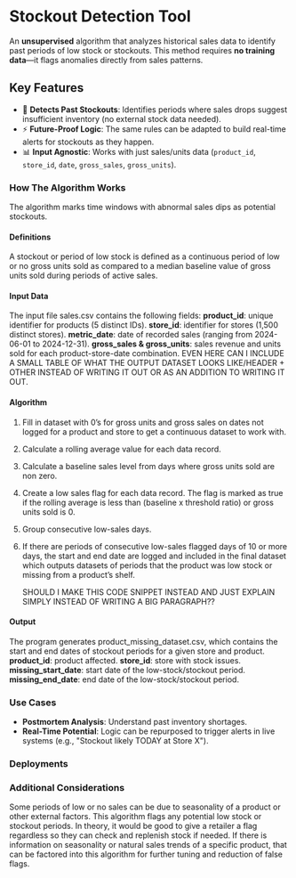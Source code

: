 # Stockout Detection Tool

An **unsupervised** algorithm that analyzes historical sales data to identify past periods of low stock or stockouts. This method requires **no training data**—it flags anomalies directly from sales patterns. 

## Key Features  
- 🚨 **Detects Past Stockouts**: Identifies periods where sales drops suggest insufficient inventory (no external stock data needed).  
- ⚡ **Future-Proof Logic**: The same rules can be adapted to build real-time alerts for stockouts as they happen.  
- 📊 **Input Agnostic**: Works with just sales/units data (`product_id`, `store_id`, `date`, `gross_sales`, `gross_units`).  

### How The Algorithm Works  
The algorithm marks time windows with abnormal sales dips as potential stockouts. 

#### Definitions
A stockout or period of low stock is defined as a continuous period of low or no gross units sold as compared to a median baseline value of gross units sold during periods of active sales.  

#### Input Data
The input file sales.csv contains the following fields:
**product_id**: unique identifier for products (5 distinct IDs).
**store_id**: identifier for stores (1,500 distinct stores).
**metric_date**: date of recorded sales (ranging from 2024-06-01 to 2024-12-31).
**gross_sales & gross_units**: sales revenue and units sold for each product-store-date combination.
EVEN HERE CAN I INCLUDE A SMALL TABLE OF WHAT THE OUTPUT DATASET LOOKS LIKE/HEADER + OTHER INSTEAD OF WRITING IT OUT OR AS AN ADDITION TO WRITING IT OUT.

#### Algorithm 
1. Fill in dataset with 0’s for gross units and gross sales on dates not logged for a product and store to get a continuous dataset to work with.
2. Calculate a rolling average value for each data record.
3. Calculate a baseline sales level from days where gross units sold are non zero.
4. Create a low sales flag for each data record. The flag is marked as true if the rolling average is less than (baseline x threshold ratio) or gross units sold is 0.
5. Group consecutive low-sales days.
6. If there are periods of consecutive low-sales flagged days of 10 or more days, the start and end date are logged and included in the final dataset which outputs datasets of periods that the product was low stock or missing from a product’s shelf.

   SHOULD I MAKE THIS CODE SNIPPET INSTEAD AND JUST EXPLAIN SIMPLY INSTEAD OF WRITING A BIG PARAGRAPH??

#### Output
The program generates product_missing_dataset.csv, which contains the start and end dates of stockout periods for a given store and product.
**product_id**: product affected.
**store_id**: store with stock issues.
**missing_start_date**: start date of the low-stock/stockout period.
**missing_end_date**: end date of the low-stock/stockout period. 

### Use Cases  
- **Postmortem Analysis**: Understand past inventory shortages.  
- **Real-Time Potential**: Logic can be repurposed to trigger alerts in live systems (e.g., "Stockout likely TODAY at Store X").

### Deployments 

### Additional Considerations

Some periods of low or no sales can be due to seasonality of a product or other external factors. This algorithm flags any potential low stock or stockout periods. In theory, it would be good to give a retailer a flag regardless so they can check and replenish stock if needed. If there is information on seasonality or natural sales trends of a specific product, that can be factored into this algorithm for further tuning and reduction of false flags. 
